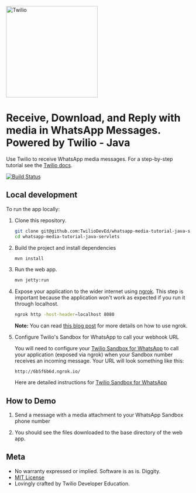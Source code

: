 <a href="https://www.twilio.com">
  <img src="https://static0.twilio.com/marketing/bundles/marketing/img/logos/wordmark-red.svg" alt="Twilio" width="250" />
</a>

# Receive, Download, and Reply with media in WhatsApp Messages. Powered by Twilio - Java
Use Twilio to receive WhatsApp media messages. For a step-by-step tutorial see
the [Twilio docs](https://www.twilio.com/docs/sms/tutorials/send-and-receive-media-messages-whatsapp-java-servlets).


[![Build Status](https://travis-ci.org/TwilioDevEd/whatsapp-media-tutorial-java-servlets.svg?branch=master)](https://travis-ci.org/TwilioDevEd/whatsapp-media-tutorial-java-servlets)

## Local development

To run the app locally:

1. Clone this repository.

   ```bash
   git clone git@github.com:TwilioDevEd/whatsapp-media-tutorial-java-servlets.git
   cd whatsapp-media-tutorial-java-servlets
   ```

1. Build the project and install dependencies
   ```bash
   mvn install
   ```

1. Run the web app.

   ```bash
   mvn jetty:run
   ```

1. Expose your application to the wider internet using
   [ngrok](http://ngrok.com/). This step is important because the
   application won't work as expected if you run it through localhost.

   ```bash
   ngrok http -host-header=localhost 8080
   ```

   **Note:** You can read
   [this blog post](https://www.twilio.com/blog/2015/09/6-awesome-reasons-to-use-ngrok-when-testing-webhooks.html)
   for more details on how to use ngrok.

1. Configure Twilio's Sandbox for WhatsApp to call your webhook URL

   You will need to configure your [Twilio Sandbox for WhatsApp](https://www.twilio.com/console/sms/whatsapp/sandbox) to call your application (exposed via ngrok) when your Sandbox number receives an incoming message. Your URL will look something like this:

   ```
   http://6b5f6b6d.ngrok.io/
   ```

   Here are detailed instructions for [Twilio Sandbox for WhatsApp](https://www.twilio.com/docs/sms/whatsapp/api#twilio-sandbox-for-whatsapp)


## How to Demo

1. Send a message with a media attachment to your WhatsApp Sandbox phone number

1. You should see the files downloaded to the base directory of the web app.


## Meta

* No warranty expressed or implied. Software is as is. Diggity.
* [MIT License](http://www.opensource.org/licenses/mit-license.html)
* Lovingly crafted by Twilio Developer Education.
